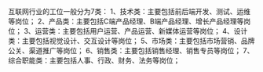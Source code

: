 互联网行业的工位一般分为7类：
1、技术类：主要包括前后端开发、测试、运维等岗位；
2、产品类：主要包括C端产品经理、B端产品经理、增长产品经理等岗位；
3、运营类：主要包括用户运营、产品运营、新媒体运营等岗位；
4、设计类：主要包括视觉设计、交互设计等岗位；
5、市场类：主要包括市场营销、品牌公关、渠道推广等岗位；
6、销售类：主要包括销售经理、销售专员等岗位；
7、综合职能类：主要包括人事、行政、财务、法务等岗位；
